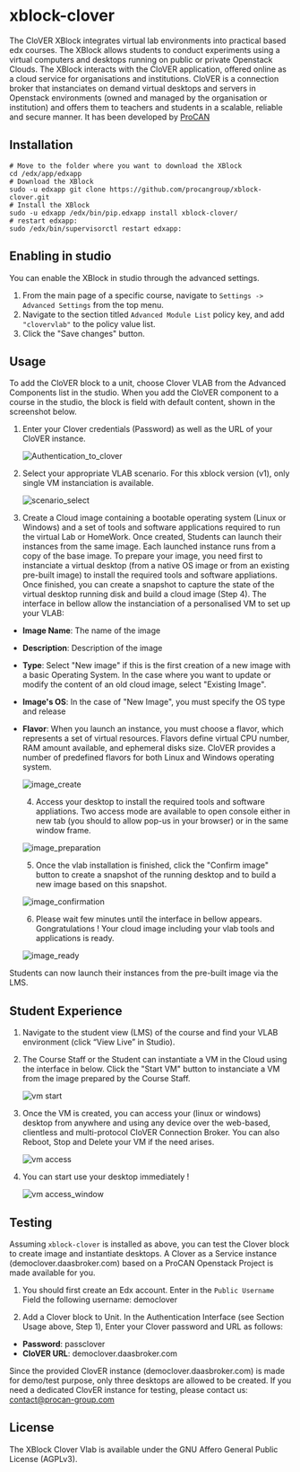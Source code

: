 # xblock-clover


The CloVER XBlock integrates virtual lab environments into practical based edx courses. The XBlock allows students to conduct experiments using a virtual computers and desktops running on public or private Openstack Clouds. The XBlock interacts with the CloVER application, offered online as a cloud service for organisations and institutions. CloVER is a connection broker that instanciates on demand virtual desktops and servers in Openstack environments (owned and managed by the organisation or institution) and offers them to teachers and students in a scalable, reliable and secure manner. It has been developed by [ProCAN](http://www.procan-group.com)

## Installation

    # Move to the folder where you want to download the XBlock
    cd /edx/app/edxapp
    # Download the XBlock
    sudo -u edxapp git clone https://github.com/procangroup/xblock-clover.git
    # Install the XBlock
    sudo -u edxapp /edx/bin/pip.edxapp install xblock-clover/
    # restart edxapp:
    sudo /edx/bin/supervisorctl restart edxapp:

## Enabling in studio

You can enable the XBlock in studio through the advanced settings.

1. From the main page of a specific course, navigate to `Settings ->
   Advanced Settings` from the top menu.
2. Navigate to the section titled `Advanced Module List` policy key, and add `"clovervlab"`
   to the policy value list.
3. Click the "Save changes" button.


## Usage

To add the CloVER block to a unit, choose Clover VLAB from the Advanced Components list in the studio.
When you add the CloVER component to a course in the studio, the block is field with default content, shown in the screenshot below.

1. Enter your Clover credentials (Password) as well as the URL of your CloVER instance.  

    ![Authentication_to_clover](https://github.com/procangroup/clover_images/blob/master/authen.png)
    
    
2. Select your appropriate VLAB scenario. For this xblock version (v1), only single VM instanciation is available.
    
    ![scenario_select](https://github.com/procangroup/clover_images/blob/master/scenario.png)
    
3. Create a Cloud image containing a bootable operating system (Linux or Windows) and a set of tools and software applications required to run the virtual Lab or HomeWork. Once created, Students can launch their instances from the same image. Each launched instance runs from a copy of the base image. 
To prepare your image, you need first to instanciate a virtual desktop (from a native OS image or from an existing pre-built image) to install the required tools and software appliations. Once finished, you can create a snapshot to capture the state of the virtual desktop running disk and build a cloud image (Step 4). The interface in bellow allow the instanciation of a personalised VM to set up your VLAB: 

  - **Image Name**: The name of the image
  - **Description**: Description of the image
  - **Type**: Select "New image" if this is the first creation of a new image with a basic Operating System. In the case where you want to update or modify the content of an old cloud image, select "Existing Image".
  - **Image's OS**: In the case of "New Image", you must specify the OS type and release
  - **Flavor**: When you launch an instance, you must choose a flavor, which represents a set of virtual resources. Flavors define virtual CPU number, RAM amount available, and ephemeral disks size. CloVER provides a number of predefined flavors for both Linux and Windows operating system.
    
    ![image_create](https://github.com/procangroup/clover_images/blob/master/create_image.png)
    
    4. Access your desktop to install the required tools and software appliations. Two access mode are available to open console either in new tab (you should to allow pop-us in your browser) or in the same window frame.  
    
    ![image_preparation](https://github.com/procangroup/clover_images/blob/master/prepare_image.png)
    
    5. Once the vlab installation is finished, click the "Confirm image" button to create a snapshot of the running desktop and to build a new image based on this snapshot.

    ![image_confirmation](https://github.com/procangroup/clover_images/blob/master/confirm_image_window.png)
    
    6. Please wait few minutes until the interface in bellow appears. Gongratulations ! Your cloud image including your vlab tools and applications is ready.  
    
    ![image_ready](https://github.com/procangroup/clover_images/blob/master/image_ready.png)
    
Students can now launch their instances from the pre-built image via the LMS.

    
## Student Experience

1. Navigate to the student view (LMS) of the course and find your VLAB environment (click “View Live” in Studio).
2. The Course Staff or the Student can instantiate a VM in the Cloud using the interface in below. Click the "Start VM" button to instanciate a VM from the image prepared by the Course Staff.
    
    ![vm start](https://github.com/procangroup/clover_images/blob/master/lms_start-vm.png)
    
3. Once the VM is created, you can access your (linux or windows) desktop from anywhere and using any device over the web-based, clientless and multi-protocol CloVER Connection Broker.  You can also Reboot, Stop and Delete your VM if the need arises. 
    
    ![vm access](https://github.com/procangroup/clover_images/blob/master/lms_vm_access.png)
    
4. You can start use your desktop immediately !    
    
    ![vm access_window](https://github.com/procangroup/clover_images/blob/master/lms_vm_access_window.png)
    

## Testing

Assuming `xblock-clover` is installed as above, you can test the Clover block to create image and instantiate desktops. A Clover as a Service instance (democlover.daasbroker.com) based on a ProCAN Openstack Project is made available for you.

1. You should first create an Edx account. Enter in the `Public Username` Field the following username: democlover

2. Add a Clover block to Unit. In the Authentication Interface (see Section Usage above, Step 1), Enter your Clover password and URL as follows:  
  - **Password**: passclover
  - **CloVER URL**: democlover.daasbroker.com

Since the provided ClovER instance (democlover.daasbroker.com) is made for demo/test purpose, only three desktops are allowed to be created. If you need a dedicated ClovER instance for testing, please contact us: contact@procan-group.com 
    
## License

The XBlock Clover Vlab is available under the GNU Affero General Public License (AGPLv3).


